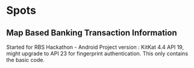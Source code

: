 # Spots
Map Based Banking Transaction Information
-----------------------------------------
Started for RBS Hackathon - Android Project version : KitKat 4.4 API 19, might upgrade to API 23 for fingerprint authentication.
This only contains the basic code.
